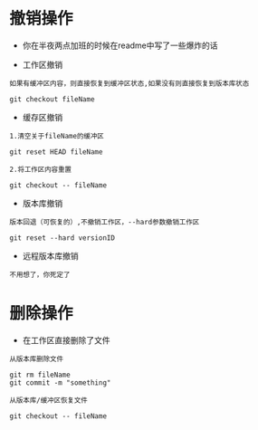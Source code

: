 # 撤销操作
- 你在半夜两点加班的时候在readme中写了一些爆炸的话

- 工作区撤销
```
如果有缓冲区内容，则直接恢复到缓冲区状态,如果没有则直接恢复到版本库状态

git checkout fileName
```

- 缓存区撤销
```
1.清空关于fileName的缓冲区

git reset HEAD fileName

2.将工作区内容重置

git checkout -- fileName
```

- 版本库撤销
```
版本回退（可恢复的）,不撤销工作区，--hard参数撤销工作区

git reset --hard versionID
```

- 远程版本库撤销

```
不用想了，你死定了
```

# 删除操作
- 在工作区直接删除了文件

```
从版本库删除文件

git rm fileName
git commit -m "something"

从版本库/缓冲区恢复文件

git checkout -- fileName
```


